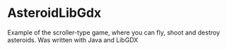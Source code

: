 # AsteroidLibGdx
Example of the scroller-type game, where you can fly, shoot and destroy asteroids.
Was written with Java and LibGDX
